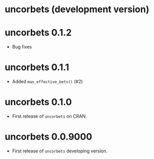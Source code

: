 # uncorbets (development version)

# uncorbets 0.1.2

* Bug fixes

# uncorbets 0.1.1

* Added `max_effective_bets()` (#2) 

# uncorbets 0.1.0

* First release of `uncorbets` on CRAN.

# uncorbets 0.0.9000

* First release of `uncorbets` developing version.
